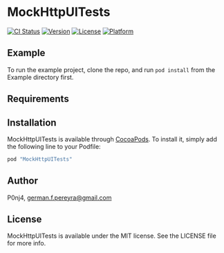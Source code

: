 # MockHttpUITests

[![CI Status](http://img.shields.io/travis/P0nj4/MockHttpUITests.svg?style=flat)](https://travis-ci.org/P0nj4/MockHttpUITests)
[![Version](https://img.shields.io/cocoapods/v/MockHttpUITests.svg?style=flat)](http://cocoapods.org/pods/MockHttpUITests)
[![License](https://img.shields.io/cocoapods/l/MockHttpUITests.svg?style=flat)](http://cocoapods.org/pods/MockHttpUITests)
[![Platform](https://img.shields.io/cocoapods/p/MockHttpUITests.svg?style=flat)](http://cocoapods.org/pods/MockHttpUITests)

## Example

To run the example project, clone the repo, and run `pod install` from the Example directory first.

## Requirements

## Installation

MockHttpUITests is available through [CocoaPods](http://cocoapods.org). To install
it, simply add the following line to your Podfile:

```ruby
pod "MockHttpUITests"
```

## Author

P0nj4, german.f.pereyra@gmail.com

## License

MockHttpUITests is available under the MIT license. See the LICENSE file for more info.
